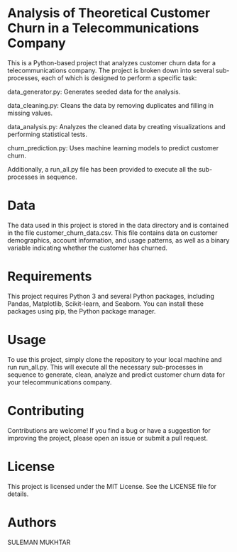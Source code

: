 # Analysis of Theoretical Customer Churn in a Telecommunications Company
This is a Python-based project that analyzes customer churn data for a telecommunications company. The project is broken down into several sub-processes, each of which is designed to perform a specific task:

data_generator.py: Generates seeded data for the analysis.

data_cleaning.py: Cleans the data by removing duplicates and filling in missing values.

data_analysis.py: Analyzes the cleaned data by creating visualizations and performing statistical tests.

churn_prediction.py: Uses machine learning models to predict customer churn.

Additionally, a run_all.py file has been provided to execute all the sub-processes in sequence.

# Data
The data used in this project is stored in the data directory and is contained in the file customer_churn_data.csv. This file contains data on customer demographics, account information, and usage patterns, as well as a binary variable indicating whether the customer has churned.

# Requirements
This project requires Python 3 and several Python packages, including Pandas, Matplotlib, Scikit-learn, and Seaborn. You can install these packages using pip, the Python package manager.

# Usage
To use this project, simply clone the repository to your local machine and run run_all.py. This will execute all the necessary sub-processes in sequence to generate, clean, analyze and predict customer churn data for your telecommunications company.

# Contributing
Contributions are welcome! If you find a bug or have a suggestion for improving the project, please open an issue or submit a pull request.

# License
This project is licensed under the MIT License. See the LICENSE file for details.

# Authors
SULEMAN MUKHTAR

